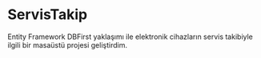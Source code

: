 # ServisTakip
Entity Framework DBFirst yaklaşımı ile elektronik cihazların servis takibiyle ilgili bir masaüstü projesi geliştirdim.
